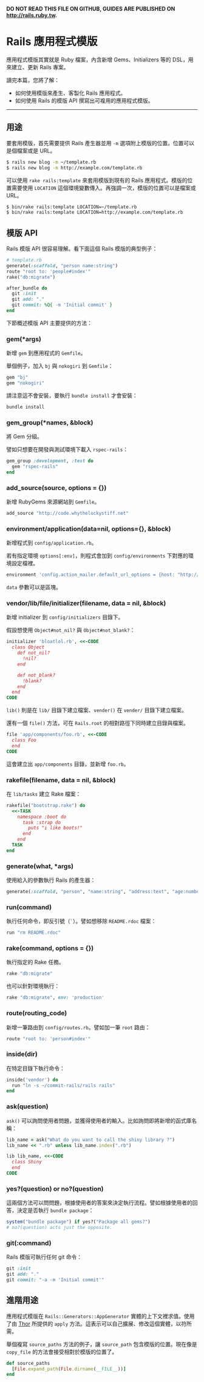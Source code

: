 **DO NOT READ THIS FILE ON GITHUB, GUIDES ARE PUBLISHED ON http://rails.ruby.tw.**

Rails 應用程式模版
=================

應用程式模版其實就是 Ruby 檔案，內含新增 Gems、Initializers 等的 DSL，用來建立、更新 Rails 專案。

讀完本篇，您將了解：

* 如何使用模版來產生、客製化 Rails 應用程式。
* 如何使用 Rails 的模版 API 撰寫出可複用的應用程式模版。

--------------------------------------------------------------------------------

用途
-----

要套用模版，首先需要提供 Rails 產生器並用 `-m` 選項附上模版的位置。位置可以是個檔案或是 URL。

```bash
$ rails new blog -m ~/template.rb
$ rails new blog -m http://example.com/template.rb
```

可以使用 `rake rails:template` 來套用模版到現有的 Rails 應用程式。模版的位置需要使用 `LOCATION` 這個環境變數傳入。再強調一次，模版的位置可以是檔案或 URL。

```bash
$ bin/rake rails:template LOCATION=~/template.rb
$ bin/rake rails:template LOCATION=http://example.com/template.rb
```

模版 API
------------

Rails 模版 API 很容易理解。看下面這個 Rails 模版的典型例子：

```ruby
# template.rb
generate(:scaffold, "person name:string")
route "root to: 'people#index'"
rake("db:migrate")

after_bundle do
  git :init
  git add: "."
  git commit: %Q{ -m 'Initial commit' }
end
```

下節概述模版 API 主要提供的方法：

### gem(*args)

新增 `gem` 到應用程式的 `Gemfile`。

舉個例子，加入 `bj` 與 `nokogiri` 到 `Gemfile`：

```ruby
gem "bj"
gem "nokogiri"
```

請注意這不會安裝，要執行 `bundle install` 才會安裝：

```bash
bundle install
```

### gem_group(*names, &block)

將 Gem 分組。

譬如只想要在開發與測試環境下載入 `rspec-rails`：

```ruby
gem_group :development, :test do
  gem "rspec-rails"
end
```

### add_source(source, options = {})

新增 RubyGems 來源網站到 `Gemfile`。

```ruby
add_source "http://code.whytheluckystiff.net"
```

### environment/application(data=nil, options={}, &block)

新增程式到 `config/application.rb`。

若有指定環境 `options[:env]`，則程式會加到 `config/environments` 下對應的環境設定檔裡。

```ruby
environment 'config.action_mailer.default_url_options = {host: "http://yourwebsite.example.com"}', env: 'production'
```

`data` 參數可以是區塊。

### vendor/lib/file/initializer(filename, data = nil, &block)

新增 initializer 到 `config/initializers` 目錄下。

假設想使用 `Object#not_nil?` 與 `Object#not_blank?`：

```ruby
initializer 'bloatlol.rb', <<-CODE
  class Object
    def not_nil?
      !nil?
    end

    def not_blank?
      !blank?
    end
  end
CODE
```

`lib()` 則是在 `lib/` 目錄下建立檔案、`vender()` 在 `vender/` 目錄下建立檔案。

還有一個 `file()` 方法，可在 `Rails.root` 的相對路徑下同時建立目錄與檔案。

```ruby
file 'app/components/foo.rb', <<-CODE
  class Foo
  end
CODE
```

這會建立出 `app/components` 目錄，並新增 `foo.rb`。

### rakefile(filename, data = nil, &block)

在 `lib/tasks` 建立 Rake 檔案：

```ruby
rakefile("bootstrap.rake") do
  <<-TASK
    namespace :boot do
      task :strap do
        puts "i like boots!"
      end
    end
  TASK
end
```

### generate(what, *args)

使用給入的參數執行 Rails 的產生器：

```ruby
generate(:scaffold, "person", "name:string", "address:text", "age:number")
```

### run(command)

執行任何命令，即反引號（`` ` ``）。譬如想移除 `README.rdoc` 檔案：

```ruby
run "rm README.rdoc"
```

### rake(command, options = {})

執行指定的 Rake 任務。

```ruby
rake "db:migrate"
```

也可以針對環境執行：

```ruby
rake "db:migrate", env: 'production'
```

### route(routing_code)

新增一筆路由到 `config/routes.rb`。譬如加一筆 `root` 路由：

```ruby
route "root to: 'person#index'"
```

### inside(dir)

在特定目錄下執行命令：

```ruby
inside('vendor') do
  run "ln -s ~/commit-rails/rails rails"
end
```

### ask(question)

`ask()` 可以詢問使用者問題，並獲得使用者的輸入。比如詢問即將新增的函式庫名稱：

```ruby
lib_name = ask("What do you want to call the shiny library ?")
lib_name << ".rb" unless lib_name.index(".rb")

lib lib_name, <<-CODE
  class Shiny
  end
CODE
```

### yes?(question) or no?(question)

這兩個方法可以問問題，根據使用者的答案來決定執行流程。譬如根據使用者的回答，決定是否執行 `bundle package`：

```ruby
system("bundle package") if yes?("Package all gems?")
# no?(question) acts just the opposite.
```

### git(:command)

Rails 模版可執行任何 git 命令：

```ruby
git :init
git add: "."
git commit: "-a -m 'Initial commit'"
```

進階用途
--------

應用程式模版在 `Rails::Generators::AppGenerator` 實體的上下文裡求值。使用了由 [Thor](https://github.com/erikhuda/thor/blob/master/lib/thor/actions.rb#L209) 所提供的 `apply` 方法。這表示可以自己擴展、修改這個實體，以符所需。

舉個複寫 `source_paths` 方法的例子，讓 `source_path` 包含模版的位置。現在像是 `copy_file` 的方法會接受相對於模版的位置了。

```ruby
def source_paths
  [File.expand_path(File.dirname(__FILE__))]
end
```
